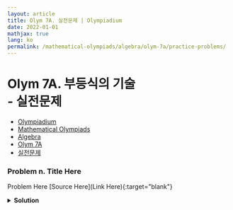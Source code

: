 ```yaml
---
layout: article
title: Olym 7A. 실전문제 | Olympiadium
date: 2022-01-01
mathjax: true
lang: ko
permalink: /mathematical-olympiads/algebra/olym-7a/practice-problems/
---
```

# Olym 7A. 부등식의 기술 <br> <ssup> - 실전문제</ssup>

<ul class="breadcrumb">
	<li><a href="{{ site.baseurl }}/">Olympiadium</a></li> 
	<li><a href="{{ site.baseurl }}/mathematical-olympiads/">Mathematical Olympiads</a></li> 
	<li><a href="{{ site.baseurl }}/mathematical-olympiads/algebra/">Algebra</a></li> 
	<li><a href="{{ site.baseurl }}/mathematical-olympiads/algebra/olym-7a/">Olym 7A</a></li> 
	<li><a href="{{ site.baseurl }}/mathematical-olympiads/algebra/olym-7a/practice-problems/">실전문제</a></li>
</ul>

### Problem n. Title Here
<blueboard> Problem Here </blueboard>
[Source Here](Link Here){:target="blank"}
<pinkborder><details>
<summary><b>Solution</b></summary>
Solution Here. 
</details></pinkborder>
